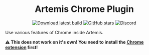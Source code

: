 <div align="center">
  <h1>Artemis Chrome Plugin</h1>

  [![Download latest build](https://img.shields.io/badge/latest_build-download-green)](https://nightly.link/Artemis-RGB/Artemis.Plugins.Modules.Chrome/workflows/test/main/Artemis.Plugins.Modules.Chrome.zip)
  [![GitHub stars](https://img.shields.io/github/stars/Artemis-RGB/Artemis.Plugins.Modules.Chrome.svg)](https://github.com/Artemis-RGB/Artemis.Plugins.Modules.Chrome/stargazers)
  [![Discord](https://img.shields.io/discord/392093058352676874?logo=discord&logoColor=white)](https://discord.gg/S3MVaC9)
</div>

Use various features of Chrome inside Artemis.

**⚠️ This does not work on it's own! You need to install the [Chrome extension](https://github.com/Artemis-RGB/ArtemisChromeExtension) first!**
